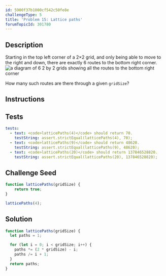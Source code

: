 ```yaml
---
id: 5900f37b1000cf542c50fe8e
challengeType: 5
title: 'Problem 15: Lattice paths'
forumTopicId: 301780
---
```


## Description
<section id='description'>
Starting in the top left corner of a 2×2 grid, and only being able to move to the right and down, there are exactly 6 routes to the bottom right corner.

<img class="img-responsive center-block" alt="a diagram of 6 2 by 2 grids showing all the routes to the bottom right corner" src="https://cdn-media-1.freecodecamp.org/imgr/1Atixoj.gif">

How many such routes are there through a given <code>gridSize</code>?
</section>

## Instructions
<section id='instructions'>

</section>

## Tests
<section id='tests'>

```yml
tests:
  - text: <code>latticePaths(4)</code> should return 70.
    testString: assert.strictEqual(latticePaths(4), 70);
  - text: <code>latticePaths(9)</code> should return 48620.
    testString: assert.strictEqual(latticePaths(9), 48620);
  - text: <code>latticePaths(20)</code> should return 137846528820.
    testString: assert.strictEqual(latticePaths(20), 137846528820);

```

</section>

## Challenge Seed
<section id='challengeSeed'>

<div id='js-seed'>

```js
function latticePaths(gridSize) {
    return true;
}

latticePaths(4);
```

</div>



</section>

## Solution
<section id='solution'>


```js
function latticePaths(gridSize) {
  let paths = 1;

  for (let i = 0; i < gridSize; i++) {
    paths *= (2 * gridSize) - i;
    paths /= i + 1;
  }
  return paths;
}
```

</section>
